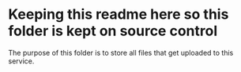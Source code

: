 # Keeping this readme here so this folder is kept on source control
The purpose of this folder is to store all files that get uploaded to this service.